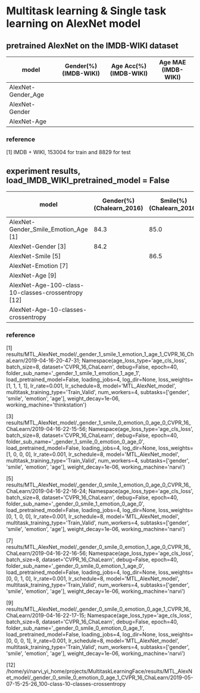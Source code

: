 # Multitask learning & Single task learning on AlexNet model



## pretrained AlexNet on the IMDB-WIKI dataset

model                                                 | Gender(%)(IMDB-WIKI)     |  Age Acc(%)(IMDB-WIKI)    | Age MAE (IMDB-WIKI)
----------------------------------------------------- |------------------------- | ------------------------- | ------------------------ 
AlexNet-Gender_Age                                    |                          |   　　                    |                     
AlexNet-Gender                                        |                          |                           |                          
AlexNet-Age                                           |                          |                           |                          

### reference

[1] IMDB + WIKI, 153004 for train and 8829 for test








## experiment results, load_IMDB_WIKI_pretrained_model = False

model                                                                 | Gender(%)(Chalearn_2016) | Smile(%)(Chalearn_2016) | Emotion Acc(%)(FER_2013) |   Age Acc(%)                 | Age MAE (ChaLearn_2016)
--------------------------------------------------------------------- |------------------------- | ----------------------- | ------------------------ | ---------------------------  | ---------------------
AlexNet-Gender_Smile_Emotion_Age [1]                                  |       84.3               |      85.0               |       58.3               |                              |  7.0
AlexNet-Gender [3]                                                    |       84.2               |                         |                          |                              | 
AlexNet-Smile  [5]                                                    |                          |     86.5                |                          |                              |
AlexNet-Emotion [7]                                                   |                          |                         |      61.3                |                              |
AlexNet-Age [9]                                                       |                          |                         |                          |                              | 7.7
AlexNet-Age-100-class-10-classes-crossentropy [12]                    |                          |                         |                          |                              | 6.9   
AlexNet-Age-10-classes-crossentropy                                   |                          |                         |                          |                              |                              



### reference

[1] results/MTL_AlexNet_model/_gender_1_smile_1_emotion_1_age_1_CVPR_16_ChaLearn/2019-04-16-20-47-31; Namespace(age_loss_type='age_cls_loss', batch_size=8, dataset='CVPR_16_ChaLearn', debug=False, epoch=40, folder_sub_name='_gender_1_smile_1_emotion_1_age_1', load_pretrained_model=False, loading_jobs=4, log_dir=None, loss_weights=[1, 1, 1, 1], lr_rate=0.001, lr_schedule=8, model='MTL_AlexNet_model', multitask_training_type='Train_Valid', num_workers=4, subtasks=['gender', 'smile', 'emotion', 'age'], weight_decay=1e-06, working_machine='thinkstation')

[3] results/MTL_AlexNet_model/_gender_1_smile_0_emotion_0_age_0_CVPR_16_ChaLearn/2019-04-16-22-15-56; Namespace(age_loss_type='age_cls_loss', batch_size=8, dataset='CVPR_16_ChaLearn', debug=False, epoch=40, folder_sub_name='_gender_1_smile_0_emotion_0_age_0', load_pretrained_model=False, loading_jobs=4, log_dir=None, loss_weights=[1, 0, 0, 0], lr_rate=0.001, lr_schedule=8, model='MTL_AlexNet_model', multitask_training_type='Train_Valid', num_workers=4, subtasks=['gender', 'smile', 'emotion', 'age'], weight_decay=1e-06, working_machine='narvi')

[5] results/MTL_AlexNet_model/_gender_0_smile_1_emotion_0_age_0_CVPR_16_ChaLearn/2019-04-16-22-16-24; Namespace(age_loss_type='age_cls_loss', batch_size=8, dataset='CVPR_16_ChaLearn', debug=False, epoch=40, folder_sub_name='_gender_0_smile_1_emotion_0_age_0', load_pretrained_model=False, loading_jobs=4, log_dir=None, loss_weights=[0, 1, 0, 0], lr_rate=0.001, lr_schedule=8, model='MTL_AlexNet_model', multitask_training_type='Train_Valid', num_workers=4, subtasks=['gender', 'smile', 'emotion', 'age'], weight_decay=1e-06, working_machine='narvi')

[7] results/MTL_AlexNet_model/_gender_0_smile_0_emotion_1_age_0_CVPR_16_ChaLearn/2019-04-16-22-16-56; Namespace(age_loss_type='age_cls_loss', batch_size=8, dataset='CVPR_16_ChaLearn', debug=False, epoch=40, folder_sub_name='_gender_0_smile_0_emotion_1_age_0', load_pretrained_model=False, loading_jobs=4, log_dir=None, loss_weights=[0, 0, 1, 0], lr_rate=0.001, lr_schedule=8, model='MTL_AlexNet_model', multitask_training_type='Train_Valid', num_workers=4, subtasks=['gender', 'smile', 'emotion', 'age'], weight_decay=1e-06, working_machine='narvi')

[9] results/MTL_AlexNet_model/_gender_0_smile_0_emotion_0_age_1_CVPR_16_ChaLearn/2019-04-16-22-17-15; Namespace(age_loss_type='age_cls_loss', batch_size=8, dataset='CVPR_16_ChaLearn', debug=False, epoch=40, folder_sub_name='_gender_0_smile_0_emotion_0_age_1', load_pretrained_model=False, loading_jobs=4, log_dir=None, loss_weights=[0, 0, 0, 1], lr_rate=0.001, lr_schedule=8, model='MTL_AlexNet_model', multitask_training_type='Train_Valid', num_workers=4, subtasks=['gender', 'smile', 'emotion', 'age'], weight_decay=1e-06, working_machine='narvi')  


[12] /home/yi/narvi_yi_home/projects/MultitaskLearningFace/results/MTL_AlexNet_model/_gender_0_smile_0_emotion_0_age_1_CVPR_16_ChaLearn/2019-05-07-15-25-26_100-class-10-classes-crossentropy

